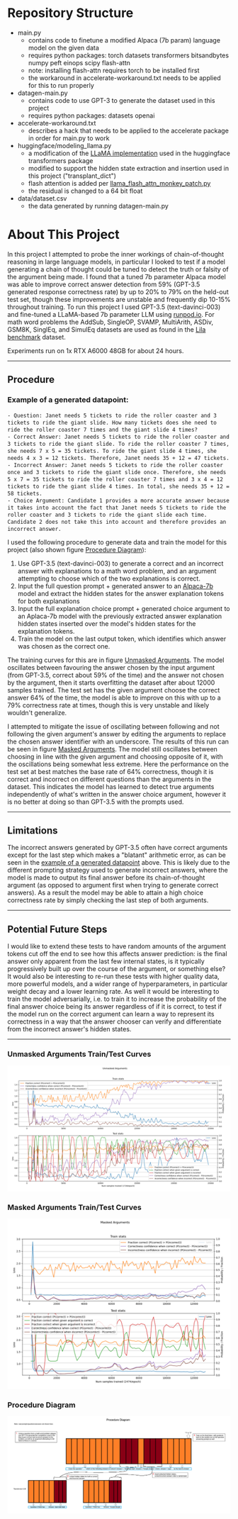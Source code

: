 # Repository Structure
- main.py
    * contains code to finetune a modified Alpaca (7b param) language model on the given data
    * requires python packages: torch datasets transformers bitsandbytes numpy peft einops scipy flash-attn
    * note: installing flash-attn requires torch to be installed first
    * the workaround in accelerate-workaround.txt needs to be applied for this to run properly
- datagen-main.py
    * contains code to use GPT-3 to generate the dataset used in this project
    * requires python packages: datasets openai
- accelerate-workaround.txt
    * describes a hack that needs to be applied to the accelerate package in order for main.py to work
- huggingface/modeling_llama.py
    * a modification of the [LLaMA implementation](https://github.com/huggingface/transformers/blob/v4.30.1/src/transformers/models/llama/modeling_llama.py) used in the huggingface transformers package
    * modified to support the hidden state extraction and insertion used in this project ("transplant_dict")
    * flash attention is added per [llama_flash_attn_monkey_patch.py](https://github.com/lm-sys/FastChat/blob/bb027012fec66fa0b13b2dd7d8534d97c28f009e/fastchat/train/llama_flash_attn_monkey_patch.py)
    * the residual is changed to a 64 bit float
- data/dataset.csv
    * the data generated by running datagen-main.py

# About This Project
In this project I attempted to probe the inner workings of chain-of-thought reasoning in large language models, in particular I looked to test if a model generating a chain of thought could be tuned to detect the truth or falsity of the argument being made. I found that a tuned 7b parameter Alpaca model was able to improve correct answer detection from 59% (GPT-3.5 generated response correctness rate) by up to 20% to 79% on the held-out test set, though these improvements are unstable and frequently dip 10-15% throughout training. To run this project I used GPT-3.5 (text-davinci-003) and fine-tuned a LLaMA-based 7b parameter LLM using [runpod.io](runpod.io). For math word problems the AddSub, SingleOP, SVAMP, MultiArith, ASDiv, GSM8K, SinglEq, and SimulEq datasets are used as found in the [Lila benchmark](https://lila.apps.allenai.org/) dataset.

Experiments run on 1x RTX A6000 48GB for about 24 hours.

---

## Procedure
### Example of a generated datapoint:
```
- Question: Janet needs 5 tickets to ride the roller coaster and 3 tickets to ride the giant slide. How many tickets does she need to ride the roller coaster 7 times and the giant slide 4 times?
- Correct Answer: Janet needs 5 tickets to ride the roller coaster and 3 tickets to ride the giant slide. To ride the roller coaster 7 times, she needs 7 x 5 = 35 tickets. To ride the giant slide 4 times, she needs 4 x 3 = 12 tickets. Therefore, Janet needs 35 + 12 = 47 tickets.
- Incorrect Answer: Janet needs 5 tickets to ride the roller coaster once and 3 tickets to ride the giant slide once. Therefore, she needs 5 x 7 = 35 tickets to ride the roller coaster 7 times and 3 x 4 = 12 tickets to ride the giant slide 4 times. In total, she needs 35 + 12 = 58 tickets.
- Choice Argument: Candidate 1 provides a more accurate answer because it takes into account the fact that Janet needs 5 tickets to ride the roller coaster and 3 tickets to ride the giant slide each time. Candidate 2 does not take this into account and therefore provides an incorrect answer.
```

I used the following procedure to generate data and train the model for this project (also shown figure [Procedure Diagram](#procedure-diagram)):

1. Use GPT-3.5 (text-davinci-003) to generate a correct and an incorrect answer with explanations to a math word problem, and an argument attempting to choose which of the two explanations is correct.
1. Input the full question prompt + generated answer to an [Alpaca-7b](https://github.com/tloen/alpaca-lora/tree/main) model and extract the hidden states for the answer explanation tokens for both explanations
1. Input the full explanation choice prompt + generated choice argument to an Aplaca-7b model with the previously extracted answer explanation hidden states inserted over the model's hidden states for the explanation tokens.
1. Train the model on the last output token, which identifies which answer was chosen as the correct one.

The training curves for this are in figure [Unmasked Arguments](#unmasked-arguments-traintest-curves). The model oscillates between favouring the answer chosen by the input argument (from GPT-3.5, correct about 59% of the time) and the answer not chosen by the argument, then it starts overfitting the dataset after about 12000 samples trained. The test set has the given argument choose the correct answer 64% of the time, the model is able to improve on this with up to a 79% correctness rate at times, though this is very unstable and likely wouldn't generalize.

I attempted to mitigate the issue of oscillating between following and not following the given argument's answer by editing the arguments to replace the chosen answer identifier with an underscore. The results of this run can be seen in figure [Masked Arguments](#masked-arguments-traintest-curves). The model still oscillates between choosing in line with the given argument and choosing opposite of it, with the oscillations being somewhat less extreme. Here the performance on the test set at best matches the base rate of 64% correctness, though it is correct and incorrect on different questions than the arguments in the dataset. This indicates the model has learned to detect true arguments independently of what's written in the answer choice argument, however it is no better at doing so than GPT-3.5 with the prompts used.

---

## Limitations
The incorrect answers generated by GPT-3.5 often have correct arguments except for the last step which makes a "blatant" arithmetic error, as can be seen in the [example of a generated datapoint](#example-of-a-generated-datapoint) above. This is likely due to the different prompting strategy used to generate incorrect answers, where the model is made to output its final answer before its chain-of-thought argument (as opposed to argument first when trying to generate correct answers). As a result the model may be able to attain a high choice correctness rate by simply checking the last step of both arguments.

---

## Potential Future Steps
I would like to extend these tests to have random amounts of the argument tokens cut off the end to see how this affects answer prediction: is the final answer only apparent from the last few internal states, is it typically progressively built up over the course of the argument, or something else? It would also be interesting to re-run these tests with higher quality data, more powerful models, and a wider range of hyperparameters, in particular weight decay and a lower learning rate. As well it would be interesting to train the model adversarially, i.e. to train it to increase the probability of the final answer choice being its answer regardless of if it is correct, to test if the model run on the correct argument can learn a way to represent its correctness in a way that the answer chooser can verify and differentiate from the incorrect answer's hidden states.

---

### Unmasked Arguments Train/Test Curves
![unmasked train and test curves](unmasked_curves.png)

### Masked Arguments Train/Test Curves
![masked train and test curves](masked_curves.png)

### Procedure Diagram
![procedure diagram](procedure_diagram.png)
